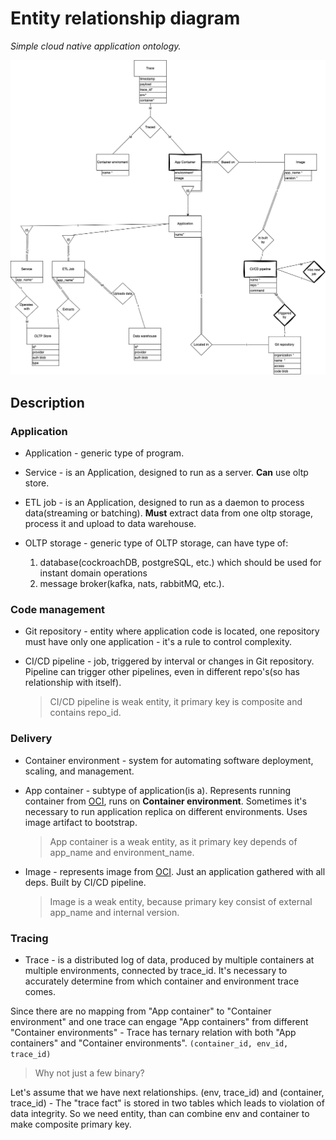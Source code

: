 # Entity relationship diagram

_Simple cloud native application ontology._

<img src="./ER.png">

## Description

### Application

- Application - generic type of program.

- Service - is an Application, designed to run as a server. **Can** use oltp store.

- ETL job - is an Application, designed to run as a daemon to process data(streaming or batching). **Must** extract data from one oltp storage, process it and upload to data warehouse.

- OLTP storage - generic type of OLTP storage, can have type of:
  1. database(cockroachDB, postgreSQL, etc.) which should be used for instant domain operations
  2. message broker(kafka, nats, rabbitMQ, etc.).

### Code management

- Git repository - entity where application code is located, one repository must have only one application - it's a rule to control complexity.

- CI/CD pipeline - job, triggered by interval or changes in Git repository. Pipeline can trigger other pipelines, even in different repo's(so has relationship with itself).
  > CI/CD pipeline is weak entity, it primary key is composite and contains repo_id.

### Delivery

- Container environment - system for automating software deployment, scaling, and management.

- App container - subtype of application(is a). Represents running container from [OCI](https://opencontainers.org/), runs on **Container environment**. Sometimes it's necessary to run application replica on different environments. Uses image artifact to bootstrap.

  > App container is a weak entity, as it primary key depends of app_name and environment_name.

- Image - represents image from [OCI](https://opencontainers.org/). Just an application gathered with all deps. Built by CI/CD pipeline.
  > Image is a weak entity, because primary key consist of external app_name and internal version.

### Tracing

- Trace - is a distributed log of data, produced by multiple containers at multiple environments, connected by trace_id.
  It's necessary to accurately determine from which container and environment trace comes.

Since there are no mapping from "App container" to "Container environment" and one trace can engage "App containers" from different "Container environments" - Trace has ternary relation with both "App containers" and "Container environments".
`(container_id, env_id, trace_id)`

> Why not just a few binary?

Let's assume that we have next relationships. (env, trace_id) and (container, trace_id) - The "trace fact" is stored in two tables which leads to violation of data integrity.
So we need entity, than can combine env and container to make composite primary key.
